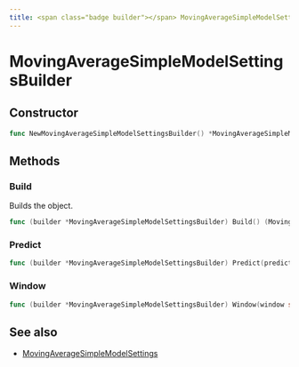 ```yaml
---
title: <span class="badge builder"></span> MovingAverageSimpleModelSettingsBuilder
---
```

# <span class="badge builder"></span> MovingAverageSimpleModelSettingsBuilder

## Constructor

```go
func NewMovingAverageSimpleModelSettingsBuilder() *MovingAverageSimpleModelSettingsBuilder
```
## Methods

### <span class="badge object-method"></span> Build

Builds the object.

```go
func (builder *MovingAverageSimpleModelSettingsBuilder) Build() (MovingAverageSimpleModelSettings, error)
```

### <span class="badge object-method"></span> Predict

```go
func (builder *MovingAverageSimpleModelSettingsBuilder) Predict(predict string) *MovingAverageSimpleModelSettingsBuilder
```

### <span class="badge object-method"></span> Window

```go
func (builder *MovingAverageSimpleModelSettingsBuilder) Window(window string) *MovingAverageSimpleModelSettingsBuilder
```

## See also

 * <span class="badge object-type-struct"></span> [MovingAverageSimpleModelSettings](./object-MovingAverageSimpleModelSettings.md)
